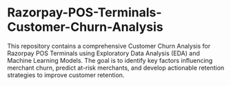 # Razorpay-POS-Terminals-Customer-Churn-Analysis
This repository contains a comprehensive Customer Churn Analysis for Razorpay POS Terminals using Exploratory Data Analysis (EDA) and Machine Learning Models. The goal is to identify key factors influencing merchant churn, predict at-risk merchants, and develop actionable retention strategies to improve customer retention.
